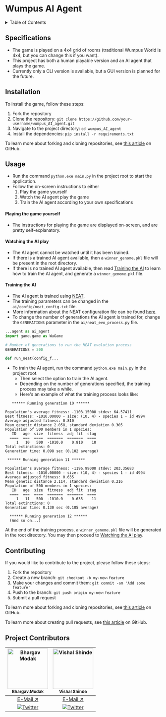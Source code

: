 # Wumpus AI Agent

<details>
  <summary>Table of Contents</summary> 

  This is a Wumpus World game with an AI agent that plays it. The game is based on the classic Wumpus World game, where the player navigates a maze-like cave system to find gold while avoiding deadly pits and the Wumpus monster.

- [Wumpus AI Agent](#wumpus-ai-agent)
  - [Specifications](#specifications)
  - [Installation](#installation)
  - [Usage](#usage)
      - [Playing the game yourself](#playing-the-game-yourself)
      - [Watching the AI play](#watching-the-ai-play)
      - [Training the AI](#training-the-ai)
  - [Contributing](#contributing)
  - [Project Contributors](#project-contributors)
</details>

## Specifications

- The game is played on a 4x4 grid of rooms (traditional Wumpus World is 4x4, but you can change this if you want).
- This project has both a human playable version and an AI agent that plays the game.
- Currently only a CLI version is available, but a GUI version is planned for the future.

## Installation
To install the game, follow these steps:
1. Fork the repository
2. Clone the repository: `git clone https://github.com/your-username/wumpus_AI_agent.git`
3. Navigate to the project directory: `cd wumpus_AI_agent`
4. Install the dependencies: `pip install -r requirements.txt`

To learn more about forking and cloning repositories, see [this article](https://help.github.com/en/github/getting-started-with-github/fork-a-repo) on GitHub.

## Usage

- Run the command `python.exe main.py` in the project root to start the application.
- Follow the on-screen instructions to either
  1. Play the game yourself
  2. Watch the AI agent play the game
  3. Train the AI agent according to your own specifications

#### Playing the game yourself

- The instructions for playing the game are displayed on-screen, and are pretty self-explanatory.

#### Watching the AI play

- The AI agent cannot be watched until it has been trained.
- If there is a trained AI agent available, then a `winner_genome.pkl` file will be present in the root directory.
- If there is no trained AI agent available, then read [Training the AI](#training-the-ai) to learn how to train the AI agent, and generate a `winner_genome.pkl` file.

#### Training the AI

- The AI agent is trained using [NEAT](https://neat-python.readthedocs.io/en/latest/).
- The training parameters can be changed in the `ai/config/neat_config.txt` file.
- More information about the NEAT configuration file can be found [here](https://neat-python.readthedocs.io/en/latest/config_file.html).
- To change the number of generations the AI agent is trained for, change the `GENERATIONS` parameter in the `ai/neat_evo_process.py` file.
```python
...agent as ai_agent
import game.game as WuGame

# Number of generations to run the NEAT evolution process
GENERATIONS = 300

def run_neat(config_f...
```
- To train the AI agent, run the command `python.exe main.py` in the project root.
  - Then select the option to train the AI agent.
  - Depending on the number of generations specified, the training process may take a while.
  - Here's an example of what the training process looks like:

```
   ****** Running generation 10 ******

Population's average fitness: -1103.15000 stdev: 64.57411
Best fitness: -1010.00000 - size: (10, 4) - species 1 - id 4994
Average adjusted fitness: 0.810
Mean genetic distance 2.058, standard deviation 0.305
Population of 500 members in 1 species:
   ID   age  size  fitness  adj fit  stag
  ====  ===  ====  =======  =======  ====
     1   10   500  -1010.0    0.810    10
Total extinctions: 0
Generation time: 0.098 sec (0.102 average)

 ****** Running generation 11 ******

Population's average fitness: -1196.99000 stdev: 203.35683
Best fitness: -1010.00000 - size: (10, 4) - species 1 - id 4994
Average adjusted fitness: 0.635
Mean genetic distance 2.114, standard deviation 0.216
Population of 500 members in 1 species:
   ID   age  size  fitness  adj fit  stag
  ====  ===  ====  =======  =======  ====
     1   11   500  -1010.0    0.635    11
Total extinctions: 0
Generation time: 0.130 sec (0.105 average)

  ****** Running generation 12 ******
  (And so on...)
```

At the end of the training process, a `winner_genome.pkl` file will be generated in the root directory. You may then proceed to [Watching the AI play](#watching-the-ai-play).

## Contributing
If you would like to contribute to the project, please follow these steps:
1. Fork the repository
2. Create a new branch: `git checkout -b my-new-feature`
3. Make your changes and commit them: `git commit -am 'Add some feature'`
4. Push to the branch: `git push origin my-new-feature`
5. Submit a pull request

To learn more about forking and cloning repositories, see [this article](https://help.github.com/en/github/getting-started-with-github/fork-a-repo) on GitHub.

To learn more about creating pull requests, see [this article](https://help.github.com/en/github/collaborating-with-issues-and-pull-requests/creating-a-pull-request) on GitHub.

## Project Contributors

| <a href="https://github.com/TheBrahmnicBoy"><img alt="Bhargav Modak" src="https://avatars.githubusercontent.com/u/82528318?v=4" width="130px;"><br><sub><b>Bhargav Modak</b></sub></a> | <a href="https://github.com/vishal-codes"><img alt="Vishal Shinde" src="https://avatars.githubusercontent.com/u/79784161" width="130px;"><br><sub><b>Vishal Shinde</b></sub></a> |
| :------------------------------------------------------------------------------------------------------------------------------------------------------------------------------------: | :------------------------------------------------------------------------------------------------------------------------------------------------------------------------------: |
|                                                                 <a href="mailto:thebrahmnicboy@gmail.com">E-Mail ↗️</a>                                                                 |                                                                 <a href="mailto:itsvishal2417.com">E-Mail ↗️</a>                                                                  |
|           [![Twitter](https://img.shields.io/badge/twitter-%2300acee.svg?&style=for-the-badge&logo=twitter&logoColor=white&alt=twitter)](https://twitter.com/thebrahmnicboy)           |          [![Twitter](https://img.shields.io/badge/twitter-%2300acee.svg?&style=for-the-badge&logo=twitter&logoColor=white&alt=twitter)](https://twitter.com/vishaltwts)          |